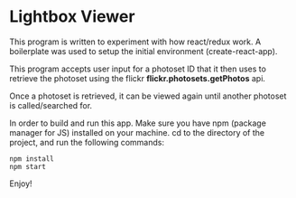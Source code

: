 # Lightbox Viewer

This program is written to experiment with how react/redux work. A boilerplate was used to setup the initial environment (create-react-app).

This program accepts user input for a photoset ID that it then uses to retrieve the photoset using the flickr **flickr.photosets.getPhotos** api. 

Once a photoset is retrieved, it can be viewed again until another photoset is called/searched for.

In order to build and run this app. Make sure you have npm (package manager for JS) installed on your machine. cd to the directory of the project, and run the following commands:
```
npm install
npm start
```

Enjoy!